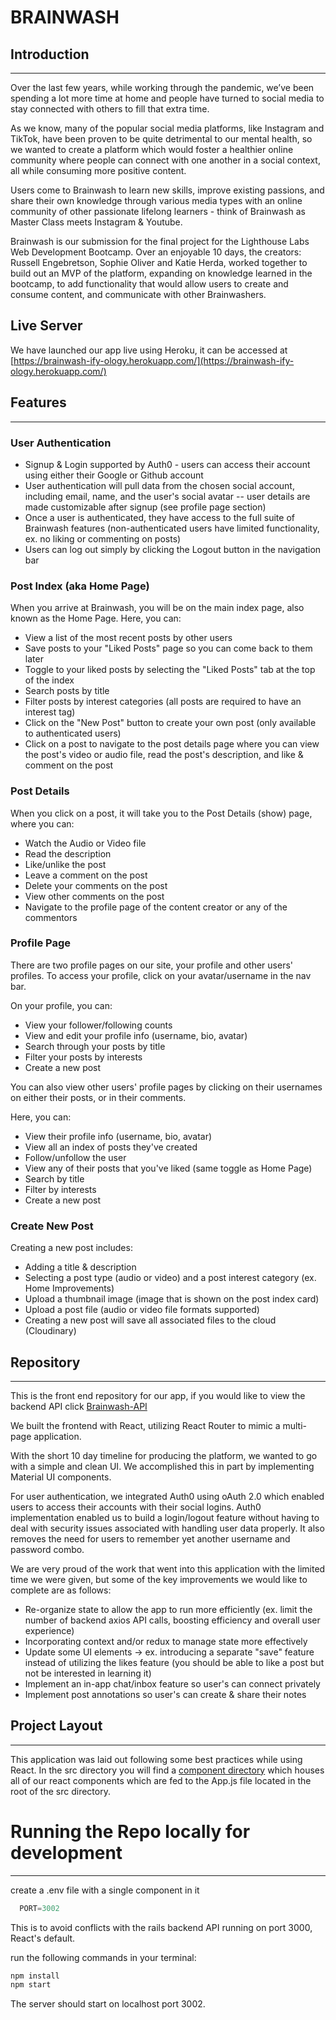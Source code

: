# BRAINWASH

## Introduction
---
Over the last few years, while working through the pandemic, we’ve been spending a lot more time at home and people have turned to social media to stay connected with others to fill that extra time.

As we know, many of the popular social media platforms, like Instagram and TikTok, have been proven to be quite detrimental to our mental health, so we wanted to create a platform which would foster a healthier online community where people can connect with one another in a social context, all while consuming more positive content.

Users come to Brainwash to learn new skills, improve existing passions, and share their own knowledge through various media types with an online community of other passionate lifelong learners - think of Brainwash as Master Class meets Instagram & Youtube.

Brainwash is our submission for the final project for the Lighthouse Labs Web Development Bootcamp. Over an enjoyable 10 days, the creators: Russell Engebretson, Sophie Oliver and Katie Herda, worked together to build out an MVP of the platform, expanding on knowledge learned in the bootcamp, to add functionality that would allow users to create and consume content, and communicate with other Brainwashers.

## Live Server
We have launched our app live using Heroku, it can be accessed at [https://brainwash-ify-ology.herokuapp.com/](https://brainwash-ify-ology.herokuapp.com/)

## Features
---
### User Authentication
- Signup & Login supported by Auth0 - users can access their account using either their Google or Github account
- User authentication will pull data from the chosen social account, including email, name, and the user's social avatar -- user details are made customizable after signup (see profile page section)
- Once a user is authenticated, they have access to the full suite of Brainwash features (non-authenticated users have limited functionality, ex. no liking or commenting on posts)
- Users can log out simply by clicking the Logout button in the navigation bar

### Post Index (aka Home Page)
When you arrive at Brainwash, you will be on the main index page, also known as the Home Page. Here, you can:

- View a list of the most recent posts by other users
- Save posts to your "Liked Posts" page so you can come back to them later
- Toggle to your liked posts by selecting the "Liked Posts" tab at the top of the index
- Search posts by title
- Filter posts by interest categories (all posts are required to have an interest tag)
- Click on the "New Post" button to create your own post (only available to authenticated users)
- Click on a post to navigate to the post details page where you can view the post's video or audio file, read the post's description, and like & comment on the post

### Post Details
When you click on a post, it will take you to the Post Details (show) page, where you can:

- Watch the Audio or Video file
- Read the description
- Like/unlike the post
- Leave a comment on the post
- Delete your comments on the post
- View other comments on the post
- Navigate to the profile page of the content creator or any of the commentors

### Profile Page
There are two profile pages on our site, your profile and other users' profiles. To access your profile, click on your avatar/username in the nav bar. 

On your profile, you can:
- View your follower/following counts
- View and edit your profile info (username, bio, avatar)
- Search through your posts by title
- Filter your posts by interests
- Create a new post

You can also view other users' profile pages by clicking on their usernames on either their posts, or in their comments. 

Here, you can:
- View their profile info (username, bio, avatar)
- View all an index of posts they've created
- Follow/unfollow the user
- View any of their posts that you've liked (same toggle as Home Page)
- Search by title
- Filter by interests
- Create a new post

### Create New Post

Creating a new post includes: 
- Adding a title & description
- Selecting a post type (audio or video) and a post interest category (ex. Home Improvements)
- Upload a thumbnail image (image that is shown on the post index card)
- Upload a post file (audio or video file formats supported)
- Creating a new post will save all associated files to the cloud (Cloudinary)


## Repository
---
This is the front end repository for our app, if you would like to view the backend API click [Brainwash-API](https://github.com/sjoliver/brainwash-ify-ology-api)

We built the frontend with React, utilizing React Router to mimic a multi-page application.

With the short 10 day timeline for producing the platform, we wanted to go with a simple and clean UI. We accomplished this in part by implementing Material UI components. 

For user authentication, we integrated Auth0 using oAuth 2.0 which enabled users to access their accounts with their social logins. Auth0 implementation enabled us to build a login/logout feature without having to deal with security issues associated with handling user data properly. It also removes the need for users to remember yet another username and password combo. 

We are very proud of the work that went into this application with the limited time we were given, but some of the key improvements we would like to complete are as follows:

- Re-organize state to allow the app to run more efficiently (ex. limit the number of backend axios API calls, boosting efficiency and overall user experience)
- Incorporating context and/or redux to manage state more effectively
- Update some UI elements -> ex. introducing a separate "save" feature instead of utilizing the likes feature (you should be able to like a post but not be interested in learning it) 
- Implement an in-app chat/inbox feature so user's can connect privately 
- Implement post annotations so user's can create & share their notes 

## Project Layout
---
This application was laid out following some best practices while using React. In the src directory you will find a [component directory](https://github.com/sjoliver/brainwash-ify-ology/tree/main/src/components) which houses all of our react components which are fed to the App.js file located in the root of the src directory.

# Running the Repo locally for development
---
create a .env file with a single component in it
```js
  PORT=3002
```

This is to avoid conflicts with the rails backend API running on port 3000, React's default.

run the following commands in your terminal: 
```js
npm install
npm start
```
The server should start on localhost port 3002.
